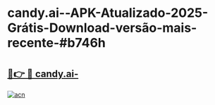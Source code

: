 # candy.ai--APK-Atualizado-2025-Grátis-Download-versão-mais-recente-#b746h

# <h2><a href="https://ainizakaria.my?title=candy.ai-&ref=24M">🔗👉 🔴 candy.ai-</a></h2>

[![acn](https://github.com/user-attachments/assets/0f9c940e-d8b0-45ae-aac7-cd30a18b3e1c)](https://ainizakaria.my?title=candy.ai-&ref=24M)

